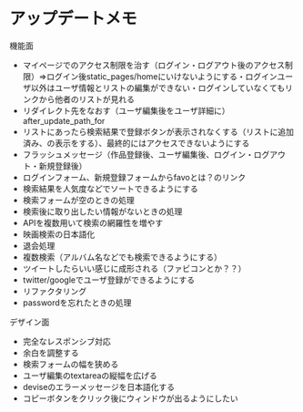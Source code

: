 # アップデートメモ
機能面
 * マイページでのアクセス制限を治す（ログイン・ログアウト後のアクセス制限）⇒ログイン後static_pages/homeにいけないようにする・ログインユーザ以外はユーザ情報とリストの編集ができない・ログインしていなくてもリンクから他者のリストが見れる
 * リダイレクト先をなおす（ユーザ編集後をユーザ詳細に）after_update_path_for
 * リストにあったら検索結果で登録ボタンが表示されなくする（リストに追加済み、の表示をする）、最終的にはアクセスできないようにする
 * フラッシュメッセージ（作品登録後、ユーザ編集後、ログイン・ログアウト・新規登録後）
 * ログインフォーム、新規登録フォームからfavoとは？のリンク
 * 検索結果を人気度などでソートできるようにする
 * 検索フォームが空のときの処理
 * 検索後に取り出したい情報がないときの処理
 * APIを複数用いて検索の網羅性を増やす
 * 映画検索の日本語化
 * 退会処理
 * 複数検索（アルバム名などでも検索できるようにする）
 * ツイートしたらいい感じに成形される（ファビコンとか？？）
 * twitter/googleでユーザ登録ができるようにする
 * リファクタリング
 * passwordを忘れたときの処理


デザイン面
 * 完全なレスポンシブ対応
 * 余白を調整する
 * 検索フォームの幅を狭める
 * ユーザ編集のtextareaの縦幅を広げる
 * deviseのエラーメッセージを日本語化する
 * コピーボタンをクリック後にウィンドウが出るようにしたい


